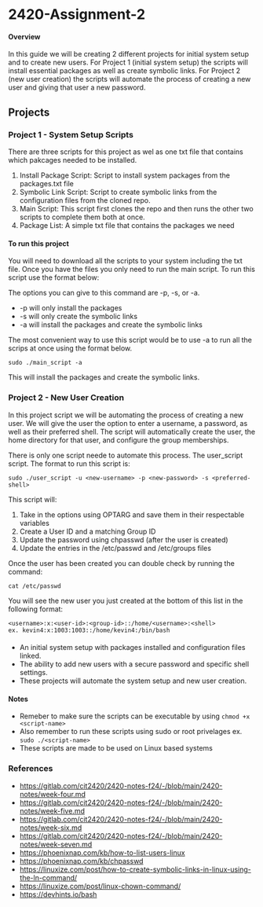 # 2420-Assignment-2

#### Overview

In this guide we will be creating 2 different projects for initial system setup and to create new users. For Project 1 (initial system setup) the scripts will install essential packages as well as create symbolic links. For Project 2 (new user creation) the scripts will automate the process of creating a new user and giving that user a new password. 


## Projects

### Project 1 - System Setup Scripts

There are three scripts for this project as wel as one txt file that contains which pakcages needed to be installed.

1. Install Package Script: Script to install system packages from the packages.txt file
2. Symbolic Link Script: Script to create symbolic links from the configuration files from the cloned repo.
3. Main Script: This script first clones the repo and then runs the other two scripts to complete them both at once.
4. Package List: A simple txt file that contains the packages we need

#### To run this project

You will need to download all the scripts to your system including the txt file. Once you have the files you only need to run the main script. To run this script use the format below:

The options you can give to this command are -p, -s, or -a.
- -p will only install the packages
- -s will only create the symbolic links
- -a will install the packages and create the symbolic links

The most convenient way to use this script would be to use -a to run all the scrips at once using the format below.

```
sudo ./main_script -a
```

This will install the packages and create the symbolic links.


### Project 2 - New User Creation

In this project script we will be automating the process of creating a new user. We will give the user the option to enter a username, a password, as well as their preferred shell. The script will automatically create the user, the home directory for that user, and configure the group memberships. 

There is only one script neede to automate this process. The user_script script. The format to run this script is:

```
sudo ./user_script -u <new-username> -p <new-password> -s <preferred-shell>
```

This script will:
1. Take in the options using OPTARG and save them in their respectable variables
2. Create a User ID and a matching Group ID
3. Update the password using chpasswd (after the user is created)
4. Update the entries in the /etc/passwd and /etc/groups files

Once the user has been created you can double check by running the command:

```
cat /etc/passwd
```

You will see the new user you just created at the bottom of this list in the following format:

```
<username>:x:<user-id>:<group-id>::/home/<username>:<shell>
ex. kevin4:x:1003:1003::/home/kevin4:/bin/bash
```

####
- An initial system setup with packages installed and configuration files linked.
- The ability to add new users with a secure password and specific shell settings.
- These projects will automate the system setup and new user creation.

#### Notes

- Remeber to make sure the scripts can be executable by using `chmod +x <script-name>`
- Also remember to run these scripts using sudo or root privelages ex. `sudo ./<script-name>`
- These scripts are made to be used on Linux based systems

### References

- https://gitlab.com/cit2420/2420-notes-f24/-/blob/main/2420-notes/week-four.md
- https://gitlab.com/cit2420/2420-notes-f24/-/blob/main/2420-notes/week-five.md
- https://gitlab.com/cit2420/2420-notes-f24/-/blob/main/2420-notes/week-six.md
- https://gitlab.com/cit2420/2420-notes-f24/-/blob/main/2420-notes/week-seven.md
- https://phoenixnap.com/kb/how-to-list-users-linux
- https://phoenixnap.com/kb/chpasswd
- https://linuxize.com/post/how-to-create-symbolic-links-in-linux-using-the-ln-command/
- https://linuxize.com/post/linux-chown-command/
- https://devhints.io/bash